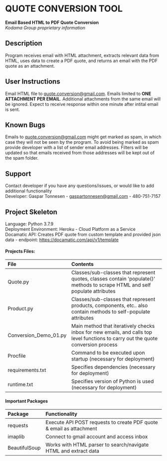 # QUOTE CONVERSION TOOL
**Email Based HTML to PDF Quote Conversion**<br />
*Kodama Group proprietary information* 

## Description
Program receives email with HTML attachment, extracts relevant data from HTML, uses data to create a PDF quote, and returns an email with the PDF quote as an attachment. 

## User Instructions
Email HTML file to <quote.conversion@gmail.com>. Emails limited to **ONE ATTACHMENT PER EMAIL**. Additional attachments from the same email will be ignored. Expect to receive response within one minute after intital email is sent. 

## Known Bugs
Emails to <quote.conversion@gmail.com> might get marked as spam, in which case they will not be seen by the program. To avoid being marked as spam provide developer with a list of sender email addresses. Filters will be updated so that emails received from those addresses will be kept out of the spam folder.  

## Support
Contact developer if you have any questions/issues, or would like to add additional functionality <br />Developer: Gaspar Tonnesen - gaspartonnesen@gmail.com - 480-751-7157

## Project Skeleton 
Language: Python 3.7.9<br />
Deployment Environment: Heroku - Cloud Platform as a Service <br />
Docamatic API: Creates PDF quote from custom template and provided json data - endpoint: https://docamatic.com/api/v1/template 
#### Projects Files:
File  | Contents 
:------------ | :------------
Quote.py | Classes/sub-classes that represent quotes, classes contain 'populate()' methods to scrape HTML and self populate attributes
Product.py | Classes/sub-classes that represent products, components, etc.. also contain methods to self-populate attributes
Conversion_Demo_01.py | Main method that iteratively checks inbox for new emails, and calls top level functions to carry out the quote conversion process
Procfile | Command to be executed upon startup (necessary for deployment) 
requirements.txt | Specifies dependencies (necessary for deployment)
runtime.txt | Specifies version of Python is used (necessary for deployment)
#### Important Packages 
Package  | Functionality
:------------ | :------------
requests  | Execute API POST requests to create PDF quote & email as attachment 
imaplib  | Connect to gmail account and access inbox   
BeautifulSoup | Works with HTML parser to search/navigate HTML and extract data  


